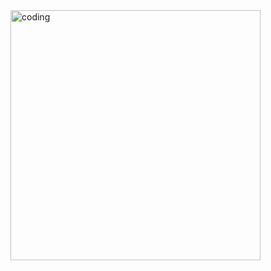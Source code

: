 <img align="right" alt="coding" width="400" src="https://github.com/SEFAT-777/SEFAT-SARKER/blob/main/Picsart_24-01-16_09-29-43-811.jpg">
